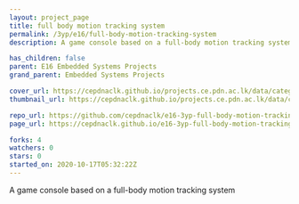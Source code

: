 ```yaml
---
layout: project_page
title: full body motion tracking system
permalink: /3yp/e16/full-body-motion-tracking-system
description: A game console based on a full-body motion tracking system

has_children: false
parent: E16 Embedded Systems Projects
grand_parent: Embedded Systems Projects

cover_url: https://cepdnaclk.github.io/projects.ce.pdn.ac.lk/data/categories/3yp/cover_page.jpg
thumbnail_url: https://cepdnaclk.github.io/projects.ce.pdn.ac.lk/data/categories/3yp/thumbnail.jpg

repo_url: https://github.com/cepdnaclk/e16-3yp-full-body-motion-tracking-system
page_url: https://cepdnaclk.github.io/e16-3yp-full-body-motion-tracking-system

forks: 4
watchers: 0
stars: 0
started_on: 2020-10-17T05:32:22Z
---
```

A game console based on a full-body motion tracking system

